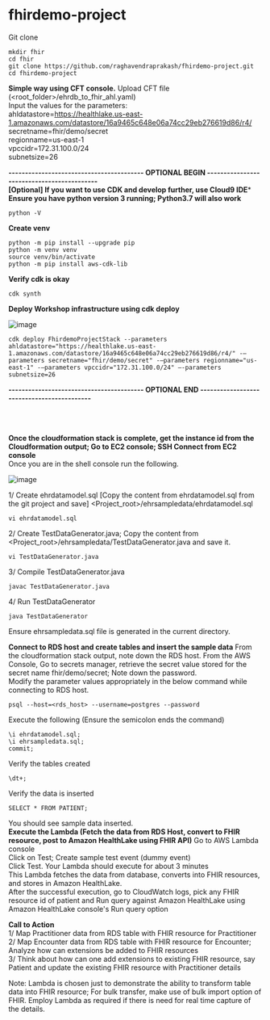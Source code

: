# fhirdemo-project

Git clone
```
mkdir fhir
cd fhir
git clone https://github.com/raghavendraprakash/fhirdemo-project.git
cd fhirdemo-project
```
**Simple way using CFT console.**
Upload CFT file (<root_folder>/ehrdb_to_fhir_ahl.yaml) <br>
Input the values for the parameters: <br>
ahldatastore=https://healthlake.us-east-1.amazonaws.com/datastore/16a9465c648e06a74cc29eb276619d86/r4/ <br>
secretname=fhir/demo/secret <br>
regionname=us-east-1 <br>
vpccidr=172.31.100.0/24 <br>
subnetsize=26 <br>

**----------------------------------------- OPTIONAL BEGIN -------------------------------------------** <br>
**[Optional] If you want to use CDK and develop further, use Cloud9 IDE*** <br>
**Ensure you have python version 3 running; Python3.7 will also work**  <br>
```
python -V
```
**Create venv**
```
python -m pip install --upgrade pip
python -m venv venv
source venv/bin/activate
python -m pip install aws-cdk-lib
```
**Verify cdk is okay**
```
cdk synth
```
**Deploy Workshop infrastructure using cdk deploy**

![image](https://github.com/raghavendraprakash/fhirdemo-project/assets/6112970/ca230938-2ae6-42c7-ae95-629557df86ad)


```
cdk deploy FhirdemoProjectStack --parameters ahldatastore="https://healthlake.us-east-1.amazonaws.com/datastore/16a9465c648e06a74cc29eb276619d86/r4/" -—parameters secretname="fhir/demo/secret" -—parameters regionname="us-east-1" -—parameters vpccidr="172.31.100.0/24" —-parameters subnetsize=26
```
**----------------------------------------- OPTIONAL END -------------------------------------------** <br>
<br> 

<br>

**Once the cloudformation stack is complete, get the instance id from the Cloudformation output; Go to EC2 console; SSH Connect from EC2 console**
<Br> Once you are in the shell console run the following.

![image](https://github.com/raghavendraprakash/fhirdemo-project/assets/6112970/f5a78ade-68fa-4fd4-8ae6-8ece9840384a)

1/ Create ehrdatamodel.sql [Copy the content from ehrdatamodel.sql from the git project and save] <Project_root>/ehrsampledata/ehrdatamodel.sql
```
vi ehrdatamodel.sql
```
2/ Create TestDataGenerator.java; Copy the content from <Project_root>/ehrsampledata/TestDataGenerator.java and save it.
```
vi TestDataGenerator.java
```
3/ Compile TestDataGenerator.java
```
javac TestDataGenerator.java
```
4/ Run TestDataGenerator
```
java TestDataGenerator
```
Ensure ehrsampledata.sql file is generated in the current directory.

**Connect to RDS host and create tables and insert the sample data**
From the cloudformation stack output, note down the RDS host.
From the AWS Console, Go to secrets manager, retrieve the secret value stored for the secret name fhir/demo/secret; Note down the password.<br>
Modify the parameter values appropriately in the below command while connecting to RDS host.
```
psql --host=<rds_host> --username=postgres --password
```
Execute the following (Ensure the semicolon ends the command)
```
\i ehrdatamodel.sql;
\i ehrsampledata.sql;
commit;
```
Verify the tables created
```
\dt+;
````
Verify the data is inserted
```
SELECT * FROM PATIENT;
```
You should see sample data inserted.
<br>
**Execute the Lambda (Fetch the data from RDS Host, convert to FHIR resource, post to Amazon HealthLake using FHIR API)**
Go to AWS Lambda console<br>
Click on Test; Create sample test event (dummy event) <br>
Click Test. Your Lambda should execute for about 3 minutes<br>
This Lambda fetches the data from database, converts into FHIR resources, and stores in Amazon HealthLake.<br>
After the successful execution, go to CloudWatch logs, pick any FHIR resource id of patient and Run query against Amazon HealthLake using Amazon HealthLake console's Run query option <br>

**Call to Action**
<br>
1/ Map Practitioner data from RDS table with FHIR resource for Practitioner <br>
2/ Map Encounter data from RDS table with FHIR resource for Encounter; Analyze how can extensions be added to FHIR resources <br>
3/ Think about how can one add extensions to existing FHIR resource, say Patient and update the existing FHIR resource with Practitioner details <br>

Note: Lambda is chosen just to demonstrate the ability to transform table data into FHIR resource; For bulk transfer, make use of bulk import option of FHIR. Employ Lambda as required if there is need for real time capture of the details.
<br>





